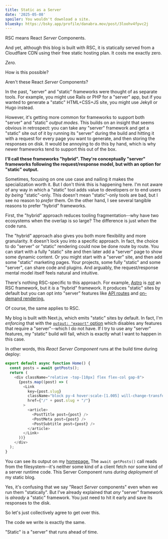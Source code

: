 ```yaml
---
title: Static as a Server
date: '2025-05-08'
spoiler: You wouldn't download a site.
bluesky: https://bsky.app/profile/danabra.mov/post/3loohv4fpvc2j
---
```


RSC means React *Server* Components.

And yet, although this blog is built with RSC, it is statically served from a Cloudflare CDN using their free static hosting plan. It costs me exactly zero.

*Zero.*

How is this possible?

Aren't these React *Server* Components?

In the past, "server" and "static" frameworks were thought of as separate tools. For example, you might use Rails or PHP for a "server" app, but if you wanted to generate a "static" HTML+CSS+JS site, you might use Jekyll or Hugo instead.

However, it's getting more common for frameworks to support both "server" and "static" *output modes.* This builds on an insight that seems obvious in retrospect: you can take any "server" framework and get a "static" site out of it by running its "server" during the build and hitting it with a request for every page you want to generate, and then storing the responses on disk. It would be annoying to do this by hand, which is why newer frameworks tend to support this out of the box.

**I'll call these frameworks "hybrid". They're conceptually "server" frameworks following the request/response model, but with an option for "static" output.**

Sometimes, focusing on one use case and nailing it makes the specialization worth it. But I don't think this is happening here. I'm not aware of any way in which a "static" tool adds value to developers or to end users *by being* "static"-only. This doesn't mean "static"-only tools are bad, but I see no reason to *prefer* them. On the other hand, I see several tangible reasons to prefer "hybrid" frameworks.

First, the "hybrid" approach reduces tooling fragmentation--why have two ecosystems when the overlap is so large? The difference is just *when* the code runs.

The "hybrid" approach also gives you both more flexibility and more granularity. It doesn't lock you into a specific approach. In fact, the choice to do "server" or "static" rendering could now be done route by route. You can start with a fully "static" site and then later add a "server" page to show some dynamic content. Or you might start with a "server" site, and then add some "static" marketing pages. Your projects, some fully "static" and some "server", can share code and plugins. And arguably, the request/response mental model itself feels natural and intuitive.

There's nothing RSC-specific to this approach. For example, [Astro](https://docs.astro.build/) is [*not*](/rsc-for-astro-developers/) an RSC framework, but it *is* a "hybrid" framework. It produces "static" sites by default but you can opt into "server" features like [API routes](https://docs.astro.build/en/guides/endpoints/#server-endpoints-api-routes) and [on-demand rendering.](https://docs.astro.build/en/guides/on-demand-rendering/)

Of course, the same applies to RSC.

My blog is built with Next.js, which emits "static" sites by default. In fact, I'm *enforcing* that with the [`output: "export"` option](https://nextjs.org/docs/pages/guides/static-exports) which disables any features that require a "server"--which I do not have. If I try to use any "server" features, my "static" build will fail, which is exactly what I want to happen in this case.

In other words, this *React Server Component* runs at the build time during deploy:

```js
export default async function Home() {
  const posts = await getPosts();
  return (
    <div className="relative -top-[10px] flex flex-col gap-8">
      {posts.map((post) => (
        <Link
          key={post.slug}
          className="block py-4 hover:scale-[1.005] will-change-transform"
          href={"/" + post.slug + "/"}
        >
          <article>
            <PostTitle post={post} />
            <PostMeta post={post} />
            <PostSubtitle post={post} />
          </article>
        </Link>
      ))}
    </div>
  );
}
```

You can see its output on my [homepage.](/) The `await getPosts()` call reads from the filesystem--it's neither some kind of a client fetch nor some kind of a server runtime code. This Server Component runs *during deployment* of my static blog.

Yes, it's confusing that we say "React *Server* components" even when we run them "statically". But I've already explained that *any* "server" framework is *already* a "static" framework. You just need to hit it early and save its responses to the disk.

So let's just collectively agree to get over this.

The code we write is exactly the same.

"Static" is a "server" that runs ahead of time.
